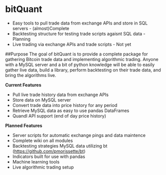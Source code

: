 # bitQuant

  - Easy tools to pull trade data from exchange APIs and store in SQL servers - (almost)Complete
  - Backtesting structure for testing trade scripts agaisnt SQL data - Planning
  - Live trading via exchange APIs and trade scripts - Not yet

##Purpose
The goal of bitQuant is to provide a complete package for gathering Bitcoin trade data and implementing algorithmic trading. Anyone with a MySQL server and a bit of python knowledge will be able to easily gather live data, build a library, perform backtesting on their trade data, and bring the algorithms live.

**Current Features**
- Pull live trade history data from exchange APIs
- Store data on MySQL server
- Convert trade data into price history for any period
- Retrieve MySQL data as easy to use pandas DataFrames
- Quandl API support (end of day price history)

**Planned Features**
- Server scripts for automatic exchange pings and data maintence
- Complete wiki on all modules
- Backtesting strategies MySQL data utilizing bt (https://github.com/pmorissette/bt)
- Indicators built for use with pandas
- Machine learning tools
- Live algorithmic trading setup
